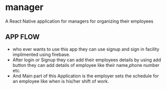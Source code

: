 # manager
A React Native application for managers for organizing their employees  

## APP FLOW
* who ever wants to use this app they can use signup and sign in facility implimented using firebase.
* After login or Signup they can add their employees details by using add button they can add details of employee like their name,phone number etc. 
* And Main part of this Application is the employer sets the schedule for an employee like when is his/her shift of work.
